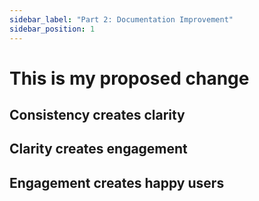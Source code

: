 ```yaml
---
sidebar_label: "Part 2: Documentation Improvement"
sidebar_position: 1
---
```


# This is my proposed change

## Consistency creates clarity

## Clarity creates engagement

## Engagement creates happy users
